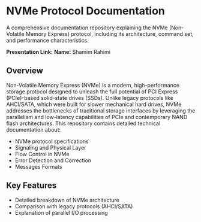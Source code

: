 # NVMe Protocol Documentation

A comprehensive documentation repository explaining the NVMe (Non-Volatile Memory Express) protocol, including its architecture, command set, and performance characteristics.

**Presentation Link:** 
**Name:** Shamim Rahimi

## Overview
Non-Volatile Memory Express (NVMe) is a modern, high-performance storage protocol designed to unleash the full potential of PCI Express (PCIe)-based solid-state drives (SSDs). Unlike legacy protocols like AHCI/SATA, which were built for slower mechanical hard drives, NVMe addresses the bottlenecks of traditional storage interfaces by leveraging the parallelism and low-latency capabilities of PCIe and contemporary NAND flash architectures. This repository contains detailed technical documentation about:
- NVMe protocol specifications
- Signaling and Physical Layer
- Flow Control in NVMe
- Error Detection and Correction
- Messages Formats

## Key Features
- Detailed breakdown of NVMe architecture
- Comparison with legacy protocols (AHCI/SATA)
- Explanation of parallel I/O processing

